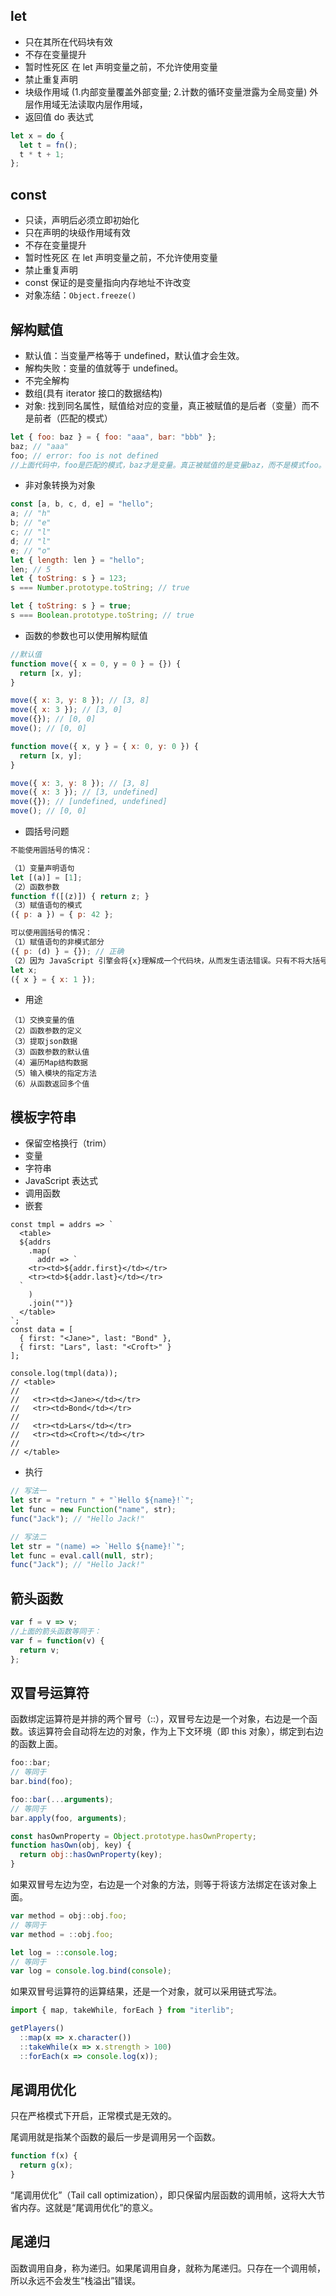 ## let

* 只在其所在代码块有效
* 不存在变量提升
* 暂时性死区 在 let 声明变量之前，不允许使用变量
* 禁止重复声明
* 块级作用域 (1.内部变量覆盖外部变量; 2.计数的循环变量泄露为全局变量) 外层作用域无法读取内层作用域，
* 返回值 do 表达式

```js
let x = do {
  let t = fn();
  t * t + 1;
};
```

## const

* 只读，声明后必须立即初始化
* 只在声明的块级作用域有效
* 不存在变量提升
* 暂时性死区 在 let 声明变量之前，不允许使用变量
* 禁止重复声明
* const 保证的是变量指向内存地址不许改变
* 对象冻结：`Object.freeze()`

## 解构赋值

* 默认值：当变量严格等于 undefined，默认值才会生效。
* 解构失败：变量的值就等于 undefined。
* 不完全解构
* 数组(具有 iterator 接口的数据结构)
* 对象: 找到同名属性，赋值给对应的变量，真正被赋值的是后者（变量）而不是前者（匹配的模式）

```js
let { foo: baz } = { foo: "aaa", bar: "bbb" };
baz; // "aaa"
foo; // error: foo is not defined
//上面代码中，foo是匹配的模式，baz才是变量。真正被赋值的是变量baz，而不是模式foo。
```

* 非对象转换为对象

```js
const [a, b, c, d, e] = "hello";
a; // "h"
b; // "e"
c; // "l"
d; // "l"
e; // "o"
let { length: len } = "hello";
len; // 5
let { toString: s } = 123;
s === Number.prototype.toString; // true

let { toString: s } = true;
s === Boolean.prototype.toString; // true
```

* 函数的参数也可以使用解构赋值

```js
//默认值
function move({ x = 0, y = 0 } = {}) {
  return [x, y];
}

move({ x: 3, y: 8 }); // [3, 8]
move({ x: 3 }); // [3, 0]
move({}); // [0, 0]
move(); // [0, 0]

function move({ x, y } = { x: 0, y: 0 }) {
  return [x, y];
}

move({ x: 3, y: 8 }); // [3, 8]
move({ x: 3 }); // [3, undefined]
move({}); // [undefined, undefined]
move(); // [0, 0]
```

* 圆括号问题

```js
不能使用圆括号的情况：

（1）变量声明语句
let [(a)] = [1];
（2）函数参数
function f([(z)]) { return z; }
（3）赋值语句的模式
({ p: a }) = { p: 42 };

可以使用圆括号的情况：
（1）赋值语句的非模式部分
({ p: (d) } = {}); // 正确
（2）因为 JavaScript 引擎会将{x}理解成一个代码块，从而发生语法错误。只有不将大括号写在行首，避免 JavaScript 将其解释为代码块，才能解决这个问题。
let x;
({ x } = { x: 1 });
```

* 用途

```
（1）交换变量的值
（2）函数参数的定义
（3）提取json数据
（3）函数参数的默认值
（4）遍历Map结构数据
（5）输入模块的指定方法
（6）从函数返回多个值
```

## 模板字符串

* 保留空格换行（trim）
* 变量
* 字符串
* JavaScript 表达式
* 调用函数
* 嵌套

```es6
const tmpl = addrs => `
  <table>
  ${addrs
    .map(
      addr => `
    <tr><td>${addr.first}</td></tr>
    <tr><td>${addr.last}</td></tr>
  `
    )
    .join("")}
  </table>
`;
const data = [
  { first: "<Jane>", last: "Bond" },
  { first: "Lars", last: "<Croft>" }
];

console.log(tmpl(data));
// <table>
//
//   <tr><td><Jane></td></tr>
//   <tr><td>Bond</td></tr>
//
//   <tr><td>Lars</td></tr>
//   <tr><td><Croft></td></tr>
//
// </table>
```

* 执行

```js
// 写法一
let str = "return " + "`Hello ${name}!`";
let func = new Function("name", str);
func("Jack"); // "Hello Jack!"

// 写法二
let str = "(name) => `Hello ${name}!`";
let func = eval.call(null, str);
func("Jack"); // "Hello Jack!"
```

## 箭头函数

```js
var f = v => v;
//上面的箭头函数等同于：
var f = function(v) {
  return v;
};
```

## 双冒号运算符

函数绑定运算符是并排的两个冒号（::），双冒号左边是一个对象，右边是一个函数。该运算符会自动将左边的对象，作为上下文环境（即 this 对象），绑定到右边的函数上面。

```js
foo::bar;
// 等同于
bar.bind(foo);

foo::bar(...arguments);
// 等同于
bar.apply(foo, arguments);

const hasOwnProperty = Object.prototype.hasOwnProperty;
function hasOwn(obj, key) {
  return obj::hasOwnProperty(key);
}
```

如果双冒号左边为空，右边是一个对象的方法，则等于将该方法绑定在该对象上面。

```js
var method = obj::obj.foo;
// 等同于
var method = ::obj.foo;

let log = ::console.log;
// 等同于
var log = console.log.bind(console);
```

如果双冒号运算符的运算结果，还是一个对象，就可以采用链式写法。

```js
import { map, takeWhile, forEach } from "iterlib";

getPlayers()
  ::map(x => x.character())
  ::takeWhile(x => x.strength > 100)
  ::forEach(x => console.log(x));
```

## 尾调用优化

只在严格模式下开启，正常模式是无效的。

尾调用就是指某个函数的最后一步是调用另一个函数。

```js
function f(x) {
  return g(x);
}
```

“尾调用优化”（Tail call optimization），即只保留内层函数的调用帧，这将大大节省内存。这就是“尾调用优化”的意义。

## 尾递归

函数调用自身，称为递归。如果尾调用自身，就称为尾递归。只存在一个调用帧，所以永远不会发生“栈溢出”错误。
